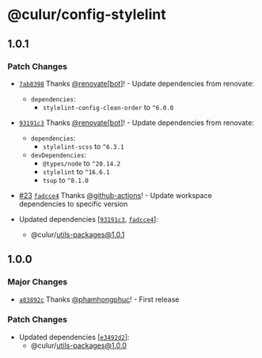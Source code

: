 # @culur/config-stylelint

## 1.0.1

### Patch Changes

- [`7ab8398`](https://github.com/culur/culur/commit/7ab839848bd028a4342dff83c900f8fcb86ee1c1) Thanks [@renovate[bot]](https://github.com/renovate%5Bbot%5D)! - Update dependencies from renovate:

  - `dependencies`:
    - `stylelint-config-clean-order` to `^6.0.0`

- [`93191c3`](https://github.com/culur/culur/commit/93191c36ee7722a9c531679cc4f4b03556bb947c) Thanks [@renovate[bot]](https://github.com/renovate%5Bbot%5D)! - Update dependencies from renovate:

  - `dependencies`:
    - `stylelint-scss` to `^6.3.1`
  - `devDependencies`:
    - `@types/node` to `^20.14.2`
    - `stylelint` to `^16.6.1`
    - `tsup` to `^8.1.0`

- [#23](https://github.com/culur/culur/pull/23) [`fadcce4`](https://github.com/culur/culur/commit/fadcce49d9bc4fb54ac050c3bcea9ac09305628c) Thanks [@github-actions](https://github.com/apps/github-actions)! - Update workspace dependencies to specific version

- Updated dependencies [[`93191c3`](https://github.com/culur/culur/commit/93191c36ee7722a9c531679cc4f4b03556bb947c), [`fadcce4`](https://github.com/culur/culur/commit/fadcce49d9bc4fb54ac050c3bcea9ac09305628c)]:
  - @culur/utils-packages@1.0.1

## 1.0.0

### Major Changes

- [`a83892c`](https://github.com/culur/culur/commit/a83892c01bc3a49cd21b79a1abd5443147fff0c4) Thanks [@phamhongphuc](https://github.com/phamhongphuc)! - First release

### Patch Changes

- Updated dependencies [[`e3492d2`](https://github.com/culur/culur/commit/e3492d20a29bee15bbabab0a60277ed36944cd7a)]:
  - @culur/utils-packages@1.0.0
